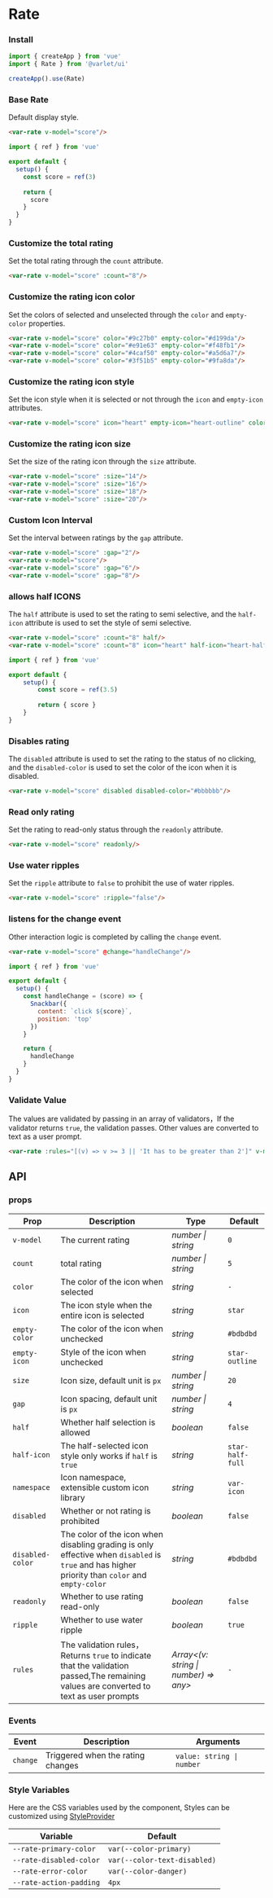 # Rate

### Install

```js
import { createApp } from 'vue'
import { Rate } from '@varlet/ui'

createApp().use(Rate)
```

### Base Rate

Default display style.

```html
<var-rate v-model="score"/>
```

```js
import { ref } from 'vue'

export default {
  setup() {
    const score = ref(3)
    
    return { 
      score 
    }
  }
}
```

### Customize the total rating

Set the total rating through the `count` attribute.

```html
<var-rate v-model="score" :count="8"/>
```

### Customize the rating icon color

Set the colors of selected and unselected through the `color` and `empty-color` properties.

```html
<var-rate v-model="score" color="#9c27b0" empty-color="#d199da"/>
<var-rate v-model="score" color="#e91e63" empty-color="#f48fb1"/>
<var-rate v-model="score" color="#4caf50" empty-color="#a5d6a7"/>
<var-rate v-model="score" color="#3f51b5" empty-color="#9fa8da"/>
```

### Customize the rating icon style

Set the icon style when it is selected or not through the `icon` and `empty-icon` attributes.

```html
<var-rate v-model="score" icon="heart" empty-icon="heart-outline" color="red"></var-rate>
```

### Customize the rating icon size

Set the size of the rating icon through the `size` attribute.

```html
<var-rate v-model="score" :size="14"/>
<var-rate v-model="score" :size="16"/>
<var-rate v-model="score" :size="18"/>
<var-rate v-model="score" :size="20"/>
```

### Custom Icon Interval

Set the interval between ratings by the `gap` attribute.

```html
<var-rate v-model="score" :gap="2"/>
<var-rate v-model="score"/>
<var-rate v-model="score" :gap="6"/>
<var-rate v-model="score" :gap="8"/>
```

### allows half ICONS

The `half` attribute is used to set the rating to semi selective, and the `half-icon` attribute is used to set the style of semi selective.

```html
<var-rate v-model="score" :count="8" half/>
<var-rate v-model="score" :count="8" icon="heart" half-icon="heart-half-full" empty-icon="heart-outline" color="red" half></var-rate>
```

```js
import { ref } from 'vue'

export default {
	setup() {
		const score = ref(3.5)
    
		return { score }
	}
}
```

### Disables rating

The `disabled` attribute is used to set the rating to the status of no clicking, and the `disabled-color` is used to set the color of the icon when it is disabled.

```html
<var-rate v-model="score" disabled disabled-color="#bbbbbb"/>
```

### Read only rating

Set the rating to read-only status through the `readonly` attribute.

```html
<var-rate v-model="score" readonly/>
```

### Use water ripples

Set the `ripple` attribute to `false` to prohibit the use of water ripples.

```html
<var-rate v-model="score" :ripple="false"/>
```

### listens for the change event

Other interaction logic is completed by calling the `change` event.

```html
<var-rate v-model="score" @change="handleChange"/>
```

```js
import { ref } from 'vue'

export default { 
  setup() {
    const handleChange = (score) => {
      Snackbar({
        content: `click ${score}`,
        position: 'top'
      })
    }

    return { 
      handleChange 
    }
  }
}
```

### Validate Value

The values are validated by passing in an array of validators，If the validator returns `true`, the validation passes.
Other values are converted to text as a user prompt.


```html
<var-rate :rules="[(v) => v >= 3 || 'It has to be greater than 2']" v-model='score' />
```

## API

### props

| Prop | Description | Type | Default | 
| --- | --- | --- | --- | 
| `v-model` | The current rating  | _number \| string_ | `0` |
| `count` | total rating  | _number \| string_ | `5` |
| `color` | The color of the icon when selected  | _string_ | `-` |
| `icon` | The icon style when the entire icon is selected  | _string_ | `star` |
| `empty-color` | The color of the icon when unchecked | _string_ | `#bdbdbd` |
| `empty-icon` | Style of the icon when unchecked | _string_ | `star-outline` |
| `size` | Icon size, default unit is `px` | _number \| string_ | `20` |
| `gap` | Icon spacing, default unit is `px` | _number \| string_ | `4` |
| `half` | Whether half selection is allowed | _boolean_ | `false` |
| `half-icon` | The half-selected icon style only works if `half` is `true` | _string_ | `star-half-full` |
| `namespace` | Icon namespace, extensible custom icon library |  _string_ | `var-icon` |
| `disabled` | Whether or not rating is prohibited | _boolean_ | `false` |
| `disabled-color` | The color of the icon when disabling grading is only effective when `disabled` is `true` and has higher priority than `color` and `empty-color` | _string_ | `#bdbdbd` |
| `readonly` | Whether to use rating read-only | _boolean_ | `false` |
| `ripple` | Whether to use water ripple | _boolean_ | `true` |
| `rules` | The validation rules，Returns `true` to indicate that the validation passed,The remaining values are converted to text as user prompts | _Array<(v: string \| number) => any>_ | `-` |

### Events

| Event | Description | Arguments |
| --- | --- | --- |
| `change` | Triggered when the rating changes | `value: string \| number` |

### Style Variables
Here are the CSS variables used by the component, Styles can be customized using [StyleProvider](#/en-US/style-provider)

| Variable | Default |
| --- | --- |
| `--rate-primary-color` | `var(--color-primary)` |
| `--rate-disabled-color` | `var(--color-text-disabled)` |
| `--rate-error-color` | `var(--color-danger)` |
| `--rate-action-padding` | `4px` |